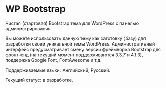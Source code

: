 # WP Bootstrap
Чистая (стартовая) Bootstrap тема для WordPress с панелью администрирования.

Вы можете использовать данную тему как заготовку (базу) для разработки своей уникальной темы WordPress. Административный интерфейс предусматривает смену версии фреймворка Bootstrap для фронт-енд  (на текущий момент поддерживаются 3.3.7 и 4.1.3), поддержка Google Font, FontAwesome и т.д.

Поддерживаемые языки: Английский, Русский.

Текущий статус: в разработке.